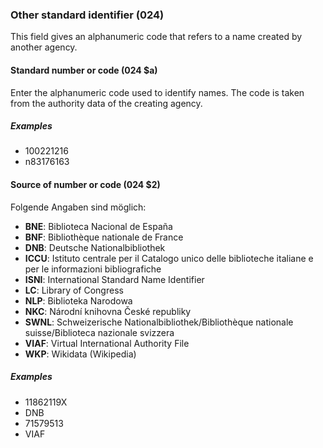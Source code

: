 ### Other standard identifier (024)
This field gives an alphanumeric code that refers to a name created by another agency.

#### Standard number or code (024 $a)
Enter the alphanumeric code used to identify names. The code is taken from the authority data of the creating agency.

##### Examples
- 100221216
- n83176163

#### Source of number or code (024 $2)
Folgende Angaben sind möglich:
- **BNE**: Biblioteca Nacional de España
- **BNF**: Bibliothèque nationale de France
- **DNB**: Deutsche Nationalbibliothek
- **ICCU**: Istituto centrale per il Catalogo unico delle biblioteche italiane e per le informazioni bibliografiche
- **ISNI**: International Standard Name Identifier
- **LC**: Library of Congress
- **NLP**: Biblioteka Narodowa
- **NKC**: Národní knihovna České republiky
- **SWNL**: Schweizerische Nationalbibliothek/Bibliothèque nationale suisse/Biblioteca nazionale svizzera
- **VIAF**: Virtual International Authority File
- **WKP**: Wikidata (Wikipedia)

##### Examples
- 11862119X
- DNB
- 71579513
- VIAF
